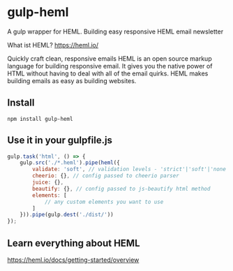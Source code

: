 # gulp-heml
A gulp wrapper for HEML. Building easy responsive HEML email newsletter


What ist HEML?
https://heml.io/

Quickly craft clean, responsive emails
HEML is an open source markup language for building responsive email. It gives you the native power of HTML without having to deal with all of the email quirks. HEML makes building emails as easy as building websites.


## Install
`npm install gulp-heml`

## Use it in your gulpfile.js

```javascript
gulp.task('html', () => {
    gulp.src('./*.heml').pipe(heml({
        validate: 'soft', // validation levels - 'strict'|'soft'|'none'
        cheerio: {}, // config passed to cheerio parser
        juice: {},
        beautify: {}, // config passed to js-beautify html method
        elements: [
            // any custom elements you want to use
        ]
    })).pipe(gulp.dest('./dist/'))
});
```

## Learn everything about HEML
https://heml.io/docs/getting-started/overview

